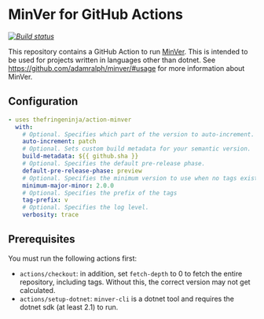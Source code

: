 # MinVer for GitHub Actions

_[![Build status](https://github.com/thefringeninja/action-minver/workflows/Build/badge.svg)](https://github.com/thefringeninja/action-minver/actions)_

This repository contains a GitHub Action to run [MinVer](https://github.com/adamralph/minver/). This is intended to be used for projects written in languages other than dotnet. See https://github.com/adamralph/minver/#usage for more information about MinVer.

## Configuration

```yaml
- uses thefringeninja/action-minver
  with:
    # Optional. Specifies which part of the version to auto-increment.
    auto-increment: patch
    # Optional. Sets custom build metadata for your semantic version.
    build-metadata: ${{ github.sha }}
    # Optional. Specifies the default pre-release phase.
    default-pre-release-phase: preview
    # Optional. Specifies the minimum version to use when no tags exist.
    minimum-major-minor: 2.0.0
    # Optional. Specifies the prefix of the tags
    tag-prefix: v
    # Optional. Specifies the log level.
    verbosity: trace
```

## Prerequisites

You must run the following actions first:
- `actions/checkout`: in addition, set `fetch-depth` to 0 to fetch the entire repository, including tags. Without this, the correct version may not get calculated.
- `actions/setup-dotnet`: `minver-cli` is a dotnet tool and requires the dotnet sdk (at least 2.1) to run.

